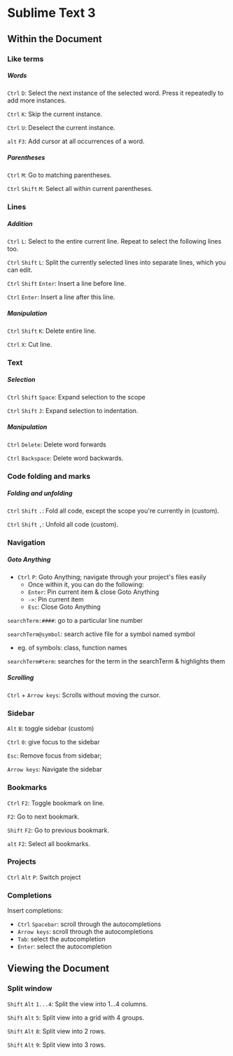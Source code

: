 # Sublime Text 3

## Within the Document

### Like terms

##### Words

`Ctrl` `D`: Select the next instance of the selected word. Press it repeatedly to add more instances.

`Ctrl` `K`: Skip the current instance.

`Ctrl` `U`: Deselect the current instance.

`alt` `F3`: Add cursor at all occurrences of a word.


##### Parentheses

`Ctrl` `M`: Go to matching parentheses.

`Ctrl` `Shift` `M`: Select all within current parentheses.



### Lines

##### Addition

`Ctrl` `L`: Select to the entire current line. Repeat to select the following lines too.

`Ctrl` `Shift` `L`: Split the currently selected lines into separate lines, which you can edit.

`Ctrl` `Shift` `Enter`: Insert a line before line.

`Ctrl` `Enter`: Insert a line after this line.

##### Manipulation

`Ctrl` `Shift` `K`: Delete entire line.

`Ctrl` `X`: Cut line.



### Text

##### Selection

`Ctrl` `Shift` `Space`: Expand selection to the scope

`Ctrl` `Shift` `J`: Expand selection to indentation. 

##### Manipulation

`Ctrl` `Delete`: Delete word forwards

`Ctrl` `Backspace`: Delete word backwards.



### Code folding and marks

##### Folding and unfolding

`Ctrl` `Shift` `.`: Fold all code, except the scope you're currently in (custom).

`Ctrl` `Shift` `,`: Unfold all code (custom).



### Navigation

##### Goto Anything

* `Ctrl` `P`: Goto Anything; navigate through your project's files easily
    * Once within it, you can do the following:
    * `Enter`: Pin current item & close Goto Anything
    * `->`: Pin current item
    * `Esc`: Close Goto Anything

`searchTerm:####`: go to a particular line number

`searchTerm@symbol`: search active file for a symbol named symbol
* eg. of symbols: class, function names

`searchTerm#term`: searches for the term in the searchTerm & highlights them

##### Scrolling

`Ctrl` + `Arrow keys`: Scrolls without moving the cursor.


### Sidebar

`Alt` `B`: toggle sidebar (custom)

`Ctrl` `0`: give focus to the sidebar

`Esc`: Remove focus from sidebar;

`Arrow keys`: Navigate the sidebar



### Bookmarks

`Ctrl` `F2`: Toggle bookmark on line.

`F2`: Go to next bookmark.

`Shift` `F2`: Go to previous bookmark.

`alt` `F2`: Select all bookmarks.



### Projects

`Ctrl` `Alt` `P`: Switch project



### Completions

Insert completions:
* `Ctrl` `Spacebar`: scroll through the autocompletions
* `Arrow keys`: scroll through the autocompletions
* `Tab`: select the autocompletion
* `Enter`: select the autocompletion


## Viewing the Document

### Split window

`Shift` `Alt` `1...4`: Split the view into 1...4 columns.

`Shift` `Alt` `5`: Split view into a grid with 4 groups.

`Shift` `Alt` `8`: Split view into 2 rows.

`Shift` `Alt` `9`: Split view into 3 rows.
